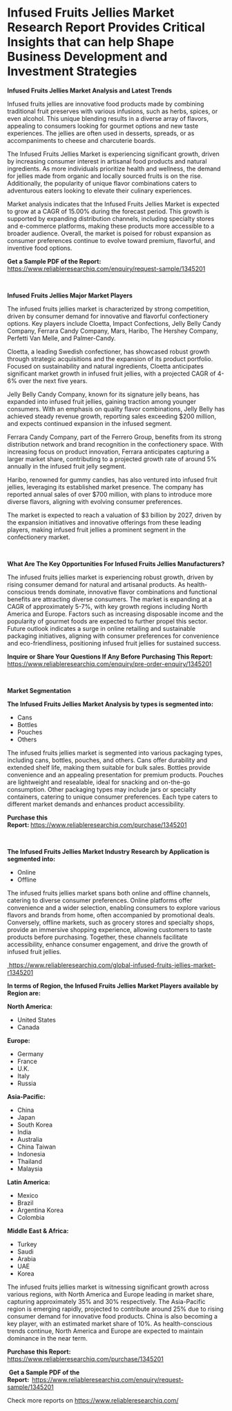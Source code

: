 <p><h1>Infused Fruits Jellies Market Research Report Provides Critical Insights that can help Shape Business Development and Investment Strategies</h1></p><p><strong>Infused Fruits Jellies Market Analysis and Latest Trends</strong></p>
<p><p>Infused fruits jellies are innovative food products made by combining traditional fruit preserves with various infusions, such as herbs, spices, or even alcohol. This unique blending results in a diverse array of flavors, appealing to consumers looking for gourmet options and new taste experiences. The jellies are often used in desserts, spreads, or as accompaniments to cheese and charcuterie boards.</p><p>The Infused Fruits Jellies Market is experiencing significant growth, driven by increasing consumer interest in artisanal food products and natural ingredients. As more individuals prioritize health and wellness, the demand for jellies made from organic and locally sourced fruits is on the rise. Additionally, the popularity of unique flavor combinations caters to adventurous eaters looking to elevate their culinary experiences. </p><p>Market analysis indicates that the Infused Fruits Jellies Market is expected to grow at a CAGR of 15.00% during the forecast period. This growth is supported by expanding distribution channels, including specialty stores and e-commerce platforms, making these products more accessible to a broader audience. Overall, the market is poised for robust expansion as consumer preferences continue to evolve toward premium, flavorful, and inventive food options.</p></p>
<p><strong>Get a Sample PDF of the Report:&nbsp;</strong> <a href="https://www.reliableresearchiq.com/enquiry/request-sample/1345201?utm_campaign=2313&utm_medium=2&utm_source=Github&utm_content=ia&utm_term=28022025&utm_id=infused-fruits-jellies">https://www.reliableresearchiq.com/enquiry/request-sample/1345201</a></p>
<p>&nbsp;</p>
<p><strong>Infused Fruits Jellies Major Market Players</strong></p>
<p><p>The infused fruits jellies market is characterized by strong competition, driven by consumer demand for innovative and flavorful confectionery options. Key players include Cloetta, Impact Confections, Jelly Belly Candy Company, Ferrara Candy Company, Mars, Haribo, The Hershey Company, Perfetti Van Melle, and Palmer-Candy. </p><p>Cloetta, a leading Swedish confectioner, has showcased robust growth through strategic acquisitions and the expansion of its product portfolio. Focused on sustainability and natural ingredients, Cloetta anticipates significant market growth in infused fruit jellies, with a projected CAGR of 4-6% over the next five years.</p><p>Jelly Belly Candy Company, known for its signature jelly beans, has expanded into infused fruit jellies, gaining traction among younger consumers. With an emphasis on quality flavor combinations, Jelly Belly has achieved steady revenue growth, reporting sales exceeding $200 million, and expects continued expansion in the infused segment.</p><p>Ferrara Candy Company, part of the Ferrero Group, benefits from its strong distribution network and brand recognition in the confectionery space. With increasing focus on product innovation, Ferrara anticipates capturing a larger market share, contributing to a projected growth rate of around 5% annually in the infused fruit jelly segment.</p><p>Haribo, renowned for gummy candies, has also ventured into infused fruit jellies, leveraging its established market presence. The company has reported annual sales of over $700 million, with plans to introduce more diverse flavors, aligning with evolving consumer preferences.</p><p>The market is expected to reach a valuation of $3 billion by 2027, driven by the expansion initiatives and innovative offerings from these leading players, making infused fruit jellies a prominent segment in the confectionery market.</p></p>
<p>&nbsp;</p>
<p><strong>What Are The Key Opportunities For Infused Fruits Jellies Manufacturers?</strong></p>
<p><p>The infused fruits jellies market is experiencing robust growth, driven by rising consumer demand for natural and artisanal products. As health-conscious trends dominate, innovative flavor combinations and functional benefits are attracting diverse consumers. The market is expanding at a CAGR of approximately 5-7%, with key growth regions including North America and Europe. Factors such as increasing disposable income and the popularity of gourmet foods are expected to further propel this sector. Future outlook indicates a surge in online retailing and sustainable packaging initiatives, aligning with consumer preferences for convenience and eco-friendliness, positioning infused fruit jellies for sustained success.</p></p>
<p><strong>Inquire or Share Your Questions If Any Before Purchasing This Report:</strong> <a href="https://www.reliableresearchiq.com/enquiry/pre-order-enquiry/1345201?utm_campaign=2313&utm_medium=2&utm_source=Github&utm_content=ia&utm_term=28022025&utm_id=infused-fruits-jellies">https://www.reliableresearchiq.com/enquiry/pre-order-enquiry/1345201</a></p>
<p>&nbsp;</p>
<p><strong>Market Segmentation</strong></p>
<p><strong>The Infused Fruits Jellies Market Analysis by types is segmented into:</strong></p>
<p><ul><li>Cans</li><li>Bottles</li><li>Pouches</li><li>Others</li></ul></p>
<p><p>The infused fruits jellies market is segmented into various packaging types, including cans, bottles, pouches, and others. Cans offer durability and extended shelf life, making them suitable for bulk sales. Bottles provide convenience and an appealing presentation for premium products. Pouches are lightweight and resealable, ideal for snacking and on-the-go consumption. Other packaging types may include jars or specialty containers, catering to unique consumer preferences. Each type caters to different market demands and enhances product accessibility.</p></p>
<p><strong>Purchase this Report:&nbsp;</strong><a href="https://www.reliableresearchiq.com/purchase/1345201?utm_campaign=2313&utm_medium=2&utm_source=Github&utm_content=ia&utm_term=28022025&utm_id=infused-fruits-jellies">https://www.reliableresearchiq.com/purchase/1345201</a></p>
<p>&nbsp;</p>
<p><strong>The Infused Fruits Jellies Market Industry Research by Application is segmented into:</strong></p>
<p><ul><li>Online</li><li>Offline</li></ul></p>
<p><p>The infused fruits jellies market spans both online and offline channels, catering to diverse consumer preferences. Online platforms offer convenience and a wider selection, enabling consumers to explore various flavors and brands from home, often accompanied by promotional deals. Conversely, offline markets, such as grocery stores and specialty shops, provide an immersive shopping experience, allowing customers to taste products before purchasing. Together, these channels facilitate accessibility, enhance consumer engagement, and drive the growth of infused fruit jellies.</p></p>
<p><a href="https://www.reliableresearchiq.com/global-infused-fruits-jellies-market-r1345201?utm_campaign=2313&utm_medium=2&utm_source=Github&utm_content=ia&utm_term=28022025&utm_id=infused-fruits-jellies">&nbsp;https://www.reliableresearchiq.com/global-infused-fruits-jellies-market-r1345201</a></p>
<p><strong>In terms of Region, the Infused Fruits Jellies Market Players available by Region are:</strong></p>
<p>
    <p> <strong> North America: </strong>
        <ul>
            <li>United States</li>
            <li>Canada</li>
        </ul>
        </p> 
    <p> <strong> Europe: </strong>
        <ul>
            <li>Germany</li>
            <li>France</li>
            <li>U.K.</li>
            <li>Italy</li>
            <li>Russia</li>
        </ul>
        </p> 
    <p> <strong> Asia-Pacific: </strong>
        <ul>
            <li>China</li>
            <li>Japan</li>
            <li>South Korea</li>
            <li>India</li>
            <li>Australia</li>
            <li>China Taiwan</li>
            <li>Indonesia</li>
            <li>Thailand</li>
            <li>Malaysia</li>
        </ul>
        </p> 
    <p> <strong> Latin America: </strong>
        <ul>
            <li>Mexico</li>
            <li>Brazil</li>
            <li>Argentina Korea</li>
            <li>Colombia</li>
        </ul>
        </p> 
    <p> <strong> Middle East & Africa: </strong>
        <ul>
            <li>Turkey</li>
            <li>Saudi</li>
            <li>Arabia</li>
            <li>UAE</li>
            <li>Korea</li>
        </ul>
    </p>
    </p>
<p><p>The infused fruits jellies market is witnessing significant growth across various regions, with North America and Europe leading in market share, capturing approximately 35% and 30% respectively. The Asia-Pacific region is emerging rapidly, projected to contribute around 25% due to rising consumer demand for innovative food products. China is also becoming a key player, with an estimated market share of 10%. As health-conscious trends continue, North America and Europe are expected to maintain dominance in the near term.</p></p>
<p><strong>Purchase this Report: </strong><a href="https://www.reliableresearchiq.com/purchase/1345201?utm_campaign=2313&utm_medium=2&utm_source=Github&utm_content=ia&utm_term=28022025&utm_id=infused-fruits-jellies">https://www.reliableresearchiq.com/purchase/1345201</a></p>
<p>&nbsp;<strong>Get a Sample PDF of the Report:&nbsp;&nbsp;</strong><a href="https://www.reliableresearchiq.com/enquiry/request-sample/1345201?utm_campaign=2313&utm_medium=2&utm_source=Github&utm_content=ia&utm_term=28022025&utm_id=infused-fruits-jellies">https://www.reliableresearchiq.com/enquiry/request-sample/1345201</a></p>
<p><strong></strong></p>
<p>Check more reports on <a href="https://www.reliableresearchiq.com/?utm_campaign=2313&utm_medium=2&utm_source=Github&utm_content=ia&utm_term=28022025&utm_id=infused-fruits-jellies">https://www.reliableresearchiq.com/</a></p>